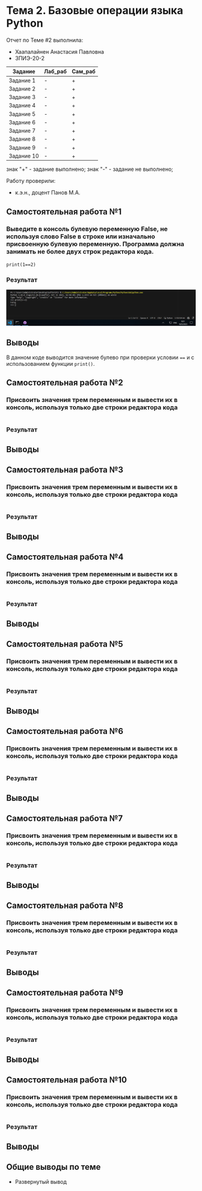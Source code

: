 # Тема 2. Базовые операции языка Python
Отчет по Теме #2 выполнила:
- Хаапалайнен Анастасия Павловна
- ЗПИЭ-20-2

| Задание | Лаб_раб | Сам_раб |
| ------ | ------ | ------ |
| Задание 1 | - | + |
| Задание 2 | - | + |
| Задание 3 | - | + |
| Задание 4 | - | + |
| Задание 5 | - | + |
| Задание 6 | - | + |
| Задание 7 | - | + |
| Задание 8 | - | + |
| Задание 9 | - | + |
| Задание 10 | - | + |

знак "+" - задание выполнено; знак "-" - задание не выполнено;

Работу проверили:
- к.э.н., доцент Панов М.А.

## Самостоятельная работа №1
### Выведите в консоль булевую переменную False, не используя слово False в строке или изначально присвоенную булевую переменную. Программа должна занимать не более двух строк редактора кода.

```
print(1==2)
```

### Результат
![Меню](https://github.com/Khaapalaynen/PI/blob/Te%D0%BC%D0%B0_2/pic/Lab2_1.png)

## Выводы
В данном коде выводится значение булево при проверки условии `==` и с использованием функции `print()`.
  
## Самостоятельная работа №2
### Присвоить значения трем переменным и вывести их в консоль, используя только две строки редактора кода

```

```

### Результат

## Выводы
  
## Самостоятельная работа №3
### Присвоить значения трем переменным и вывести их в консоль, используя только две строки редактора кода

```

```

### Результат

## Выводы
  
## Самостоятельная работа №4
### Присвоить значения трем переменным и вывести их в консоль, используя только две строки редактора кода

```

```

### Результат

## Выводы
  
## Самостоятельная работа №5
### Присвоить значения трем переменным и вывести их в консоль, используя только две строки редактора кода

```

```

### Результат

## Выводы
  
## Самостоятельная работа №6
### Присвоить значения трем переменным и вывести их в консоль, используя только две строки редактора кода

```

```

### Результат

## Выводы

## Самостоятельная работа №7
### Присвоить значения трем переменным и вывести их в консоль, используя только две строки редактора кода

```

```

### Результат

## Выводы
  
## Самостоятельная работа №8
### Присвоить значения трем переменным и вывести их в консоль, используя только две строки редактора кода

```

```

### Результат

## Выводы
  
## Самостоятельная работа №9
### Присвоить значения трем переменным и вывести их в консоль, используя только две строки редактора кода

```

```

### Результат

## Выводы
  
## Самостоятельная работа №10
### Присвоить значения трем переменным и вывести их в консоль, используя только две строки редактора кода

```

```

### Результат

## Выводы

## Общие выводы по теме
- Развернутый вывод
